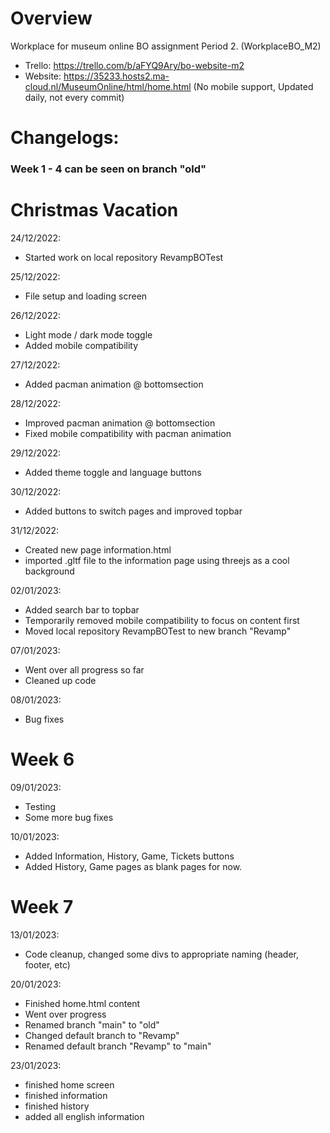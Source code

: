 # Overview
Workplace for museum online BO assignment Period 2. (WorkplaceBO_M2)

- Trello: https://trello.com/b/aFYQ9Ary/bo-website-m2
- Website: https://35233.hosts2.ma-cloud.nl/MuseumOnline/html/home.html (No mobile support, Updated daily, not every commit)

# Changelogs:

### Week 1 - 4 can be seen on branch "old"

# Christmas Vacation

24/12/2022:
- Started work on local repository RevampBOTest

25/12/2022:
- File setup and loading screen

26/12/2022:
- Light mode / dark mode toggle
- Added mobile compatibility

27/12/2022:
- Added pacman animation @ bottomsection

28/12/2022:
- Improved pacman animation @ bottomsection
- Fixed mobile compatibility with pacman animation

29/12/2022:
- Added theme toggle and language buttons

30/12/2022:
- Added buttons to switch pages and improved topbar

31/12/2022:
- Created new page information.html
- imported .gltf file to the information page using threejs as a cool background

02/01/2023:
- Added search bar to topbar
- Temporarily removed mobile compatibility to focus on content first
- Moved local repository RevampBOTest to new branch "Revamp"

07/01/2023:
- Went over all progress so far
- Cleaned up code

08/01/2023:
- Bug fixes

# Week 6

09/01/2023:
- Testing
- Some more bug fixes

10/01/2023:
- Added Information, History, Game, Tickets buttons
- Added History, Game pages as blank pages for now.

# Week 7
13/01/2023:
- Code cleanup, changed some divs to appropriate naming (header, footer, etc)

20/01/2023:
- Finished home.html content
- Went over progress
- Renamed branch "main" to "old"
- Changed default branch to "Revamp"
- Renamed default branch "Revamp" to "main"

23/01/2023:
- finished home screen
- finished information
- finished history
- added all english information
